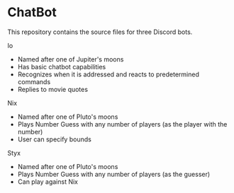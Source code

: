 # ChatBot

This repository contains the source files for three Discord bots.

Io
- Named after one of Jupiter's moons
- Has basic chatbot capabilities
- Recognizes when it is addressed and reacts to predetermined commands
- Replies to movie quotes

Nix
- Named after one of Pluto's moons
- Plays Number Guess with any number of players (as the player with the number)
- User can specify bounds

Styx
- Named after one of Pluto's moons
- Plays Number Guess with any number of players (as the guesser)
- Can play against Nix
